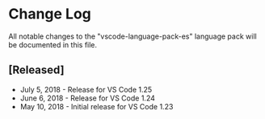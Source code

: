 # Change Log
All notable changes to the "vscode-language-pack-es" language pack will be documented in this file.

## [Released]
* July 5, 2018 - Release for VS Code 1.25
* June 6, 2018 - Release for VS Code 1.24
* May 10, 2018  - Initial release for VS Code 1.23
